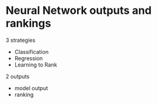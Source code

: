 # Neural Network outputs and rankings
3 strategies
- Classification
- Regression
- Learning to Rank

2 outputs
- model output
- ranking
